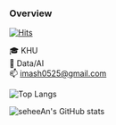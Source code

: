 ### Overview

[![Hits](https://hits.seeyoufarm.com/api/count/incr/badge.svg?url=https%3A%2F%2Fgithub.com%2FseheeAn&count_bg=%23B94DF5&title_bg=%23000000&icon=&icon_color=%23E7E7E7&title=hits&edge_flat=false)](https://hits.seeyoufarm.com)

🎓 KHU  
🌱 Data/AI  
📫 imash0525@gmail.com

![Top Langs](https://github-readme-stats.vercel.app/api/top-langs/?username=seheeAn&layout=compact)

![seheeAn's GitHub stats](https://github-readme-stats.vercel.app/api?username=seheeAn&show_icons=true&theme=tokyonight)


